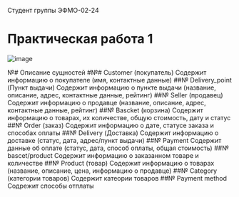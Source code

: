 Студент группы ЭФМО-02-24

# Практическая работа 1
![image](https://github.com/user-attachments/assets/07f8bcf3-a585-4814-b907-ab28b03dd349)

№# Описание сущностей
#№# Customer (покупатель)
Содержит информацию о покупателе (имя, контактные данные)
##№ Delivery_point (Пункт выдачи)
Содержит информацию о пункте выдачи (название, описание, адрес, контактные данные, рейтинг)
##№ Seller (продавец)
Содержит информацию о продавце (название, описание, адрес, контактные данные, рейтинг)
##№ Bascket (корзина)
Содержит информацию о товарах, их количестве, общую стоимость, дату и статус
##№ Order (заказ)
Содержит информацию о дате, статусе заказа и способах оплаты
##№ Delivery (Доставка)
Содержит информацию о доставке (статус, дата, адрес/пункт выдачи)
##№ Payment
Содержит данные об оплате (статус, дата, способ оплаты, общая стоимость)
##№ bascet/product
Содержит информацию о заказанном товаре и количестве 
##№ Product (товар)
Содержит информацию о товарах (название, описание, цена, информацию о продавце)
##№ Category (категории товаров)
Содержит катеории товаров
##№ Payment method
Содрежит способы отплаты 
